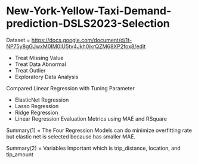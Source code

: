 # New-York-Yellow-Taxi-Demand-prediction-DSLS2023-Selection
Dataset = https://docs.google.com/document/d/1t-NP75y8gGJwxM0IM0IU5tv4Jkh0ikrQZM68XP2fox8/edit

* Treat Missing Value
* Treat Data Abnormal
* Treat Outlier
* Exploratory Data Analysis

Compared Linear Regression with Tuning Parameter
* ElasticNet Regression
* Lasso Regression
* Ridge Regression
* Linear Regression
Evaluation Metrics using MAE and RSquare

Summary(1) = The Four Regression Models can do minimize overfitting rate but elastic net is selected because has smaller MAE.

Summary(2) = Variables Important which is trip_distance, location, and tip_amount 
